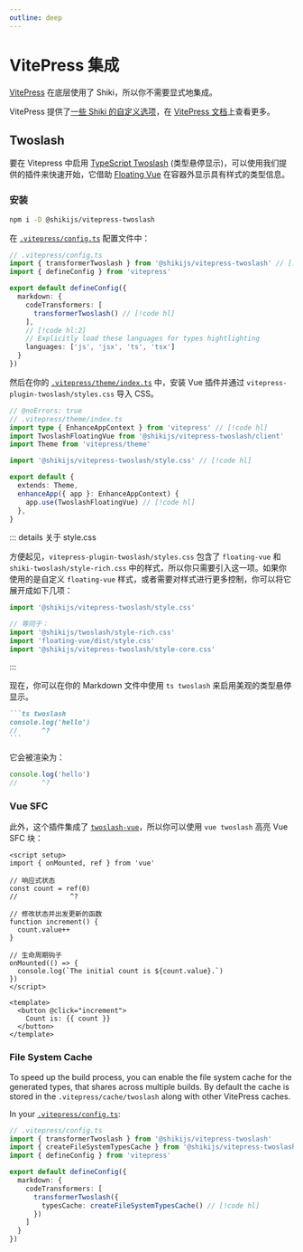 ```yaml
---
outline: deep
---
```


# VitePress 集成

[VitePress](https://vitepress.dev/) 在底层使用了 Shiki，所以你不需要显式地集成。

VitePress 提供了[一些 Shiki 的自定义选项](https://github.com/vuejs/vitepress/blob/main/src/node/markdown/markdown.ts#L66-L112)，在 [VitePress 文档](https://vitepress.dev/zh/reference/site-config#markdown)上查看更多。

## Twoslash

要在 Vitepress 中启用 [TypeScript Twoslash](/packages/twoslash) (类型悬停显示)，可以使用我们提供的插件来快速开始，它借助 [Floating Vue](https://floating-vue.starpad.dev/) 在容器外显示具有样式的类型信息。

<Badges name="@shikijs/vitepress-twoslash" />

### 安装

```bash
npm i -D @shikijs/vitepress-twoslash
```

在 [`.vitepress/config.ts`](https://vitepress.dev/reference/site-config) 配置文件中：

```ts
// .vitepress/config.ts
import { transformerTwoslash } from '@shikijs/vitepress-twoslash' // [!code hl]
import { defineConfig } from 'vitepress'

export default defineConfig({
  markdown: {
    codeTransformers: [
      transformerTwoslash() // [!code hl]
    ],
    // [!code hl:2]
    // Explicitly load these languages for types hightlighting
    languages: ['js', 'jsx', 'ts', 'tsx']
  }
})
```

然后在你的 [`.vitepress/theme/index.ts`](https://vitepress.dev/guide/custom-theme) 中，安装 Vue 插件并通过 `vitepress-plugin-twoslash/styles.css` 导入 CSS。

```ts twoslash
// @noErrors: true
// .vitepress/theme/index.ts
import type { EnhanceAppContext } from 'vitepress' // [!code hl]
import TwoslashFloatingVue from '@shikijs/vitepress-twoslash/client'
import Theme from 'vitepress/theme'

import '@shikijs/vitepress-twoslash/style.css' // [!code hl]

export default {
  extends: Theme,
  enhanceApp({ app }: EnhanceAppContext) {
    app.use(TwoslashFloatingVue) // [!code hl]
  },
}
```

::: details 关于 style.css

方便起见，`vitepress-plugin-twoslash/styles.css` 包含了 `floating-vue` 和 `shiki-twoslash/style-rich.css` 中的样式，所以你只需要引入这一项。如果你使用的是自定义 `floating-vue` 样式，或者需要对样式进行更多控制，你可以将它展开成如下几项：

```ts
import '@shikijs/vitepress-twoslash/style.css'

// 等同于：
import '@shikijs/twoslash/style-rich.css'
import 'floating-vue/dist/style.css'
import '@shikijs/vitepress-twoslash/style-core.css'
```

:::

现在，你可以在你的 Markdown 文件中使用 `ts twoslash` 来启用美观的类型悬停显示。

````md
```ts twoslash
console.log('hello')
//      ^?
```
````

它会被渲染为：

```ts twoslash
console.log('hello')
//      ^?
```

<div class="h-100" /> <!-- leaving some space for the query above -->

### Vue SFC

此外，这个插件集成了 [`twoslash-vue`](https://github.com/antfu/twoslash-vue)，所以你可以使用 `vue twoslash` 高亮 Vue SFC 块：

```vue twoslash
<script setup>
import { onMounted, ref } from 'vue'

// 响应式状态
const count = ref(0)
//             ^?

// 修改状态并出发更新的函数
function increment() {
  count.value++
}

// 生命周期钩子
onMounted(() => {
  console.log(`The initial count is ${count.value}.`)
})
</script>

<template>
  <button @click="increment">
    Count is: {{ count }}
  </button>
</template>
```

### File System Cache

To speed up the build process, you can enable the file system cache for the generated types, that shares across multiple builds. By default the cache is stored in the `.vitepress/cache/twoslash` along with other VitePress caches.

In your [`.vitepress/config.ts`](https://vitepress.dev/reference/site-config):

```ts
// .vitepress/config.ts
import { transformerTwoslash } from '@shikijs/vitepress-twoslash'
import { createFileSystemTypesCache } from '@shikijs/vitepress-twoslash/cache-fs' // [!code hl]
import { defineConfig } from 'vitepress'

export default defineConfig({
  markdown: {
    codeTransformers: [
      transformerTwoslash({
        typesCache: createFileSystemTypesCache() // [!code hl]
      })
    ]
  }
})
```
